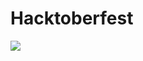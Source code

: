 # Hacktoberfest
<img src="https://hacktoberfest.com/_next/static/media/logo-hacktoberfest--horizontal.ebc5fdc8.svg">
